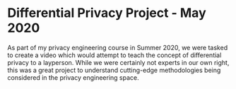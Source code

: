 # Differential Privacy Project - May 2020

As part of my privacy engineering course in Summer 2020, we were tasked to create a video which would attempt to teach the concept of differential privacy to a layperson. While we were certainly not experts in our own right, this was a great project to understand cutting-edge methodologies being considered in the privacy engineering space.


